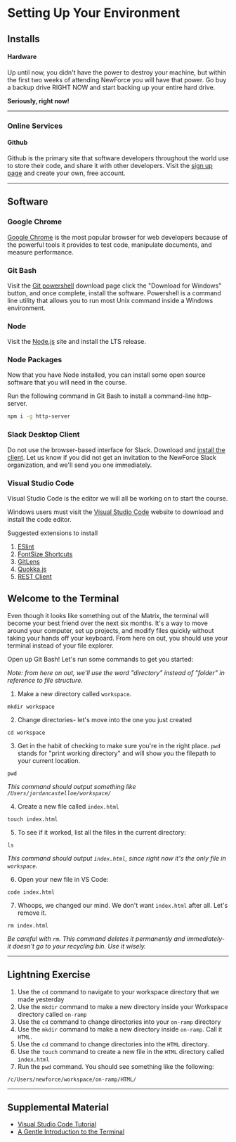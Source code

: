 # Setting Up Your Environment

## Installs
#### Hardware

Up until now, you didn't have the power to destroy your machine, but within the first two weeks of attending NewForce you will have that power. Go buy a backup drive RIGHT NOW and start backing up your entire hard drive.

**Seriously, right now!**

---

### Online Services

#### Github

Github is the primary site that software developers throughout the world use to store their code, and share it with other developers. Visit the [sign up page](https://github.com/join) and create your own, free account.

---

## Software

### Google Chrome

[Google Chrome](https://www.google.com/chrome/browser/desktop/index.html) is the most popular browser for web developers because of the powerful tools it provides to test code, manipulate documents, and measure performance.


### Git Bash

Visit the [Git powershell](http://www.git-scm.com/downloads) download page click the "Download for Windows" button, and once complete, install the software. Powershell is a command line utility that allows you to run most Unix command inside a Windows environment.

### Node

Visit the [Node.js](https://www.nodejs.org) site and install the LTS release.

### Node Packages

Now that you have Node installed, you can install some open source software that you will need in the course.

Run the following command in Git Bash to install a command-line http-server.

```sh
npm i -g http-server
```

### Slack Desktop Client

Do not use the browser-based interface for Slack. Download and [install the client](https://slack.com/downloads). Let us know if you did not get an invitation to the NewForce Slack organization, and we'll send you one immediately.

### Visual Studio Code

Visual Studio Code is the editor we will all be working on to start the course.

Windows users must visit the [Visual Studio Code](https://code.visualstudio.com/) website to download and install the code editor.

Suggested extensions to install

1. [ESlint](https://marketplace.visualstudio.com/items?itemName=dbaeumer.vscode-eslint)
1. [FontSize Shortcuts](https://marketplace.visualstudio.com/items?itemName=fosshaas.fontsize-shortcuts)
1. [GitLens](https://marketplace.visualstudio.com/items?itemName=eamodio.gitlens)
1. [Quokka.js](https://marketplace.visualstudio.com/items?itemName=WallabyJs.quokka-vscode)
1. [REST Client](https://marketplace.visualstudio.com/items?itemName=humao.rest-client)


## Welcome to the Terminal

Even though it looks like something out of the Matrix, the terminal will become your best friend over the next six months. It's a way to move around your computer, set up projects, and modify files quickly without taking your hands off your keyboard. From here on out, you should use your terminal instead of your file explorer.

Open up Git Bash! Let's run some commands to get you started:

*Note: from here on out, we'll use the word "directory" instead of "folder" in reference to file structure.*

1. Make a new directory called `workspace`. 
```
mkdir workspace
```

2. Change directories- let's move into the one you just created
```
cd workspace
```

3. Get in the habit of checking to make sure you're in the right place. `pwd` stands for "print working directory" and will show you the filepath to your current location.
```
pwd
```
*This command should output something like `/Users/jordancastelloe/workspace/`*

4. Create a new file called `index.html`
```
touch index.html
```

5. To see if it worked, list all the files in the current directory:
```
ls
```
*This command should output `index.html`, since right now it's the only file in `workspace`.*

6. Open your new file in VS Code:
```
code index.html
```

7. Whoops, we changed our mind. We don't want `index.html` after all. Let's remove it.
```
rm index.html
```
*Be careful with `rm`. This command deletes it permanently and immediately- it doesn't go to your recycling bin. Use it wisely.*

***
## Lightning Exercise
1. Use the `cd` command to navigate to your workspace directory that we made yesterday
1. Use the `mkdir` command to make a new directory inside your Workspace directory called `on-ramp`
1. Use the `cd` command to change directories into your `on-ramp` directory
1. Use the `mkdir` command to make a new directory inside `on-ramp`. Call it `HTML`.
1. Use the `cd` command to change directories into the `HTML` directory.
1. Use the `touch` command to create a new file in the `HTML` directory called `index.html`
1. Run the `pwd` command. You should see something like the following:
```
/c/Users/newforce/workspace/on-ramp/HTML/
```
***


## Supplemental Material

- [Visual Studio Code Tutorial](https://www.youtube.com/watch?v=VqCgcpAypFQ)
- [A Gentle Introduction to the Terminal](https://computers.tutsplus.com/tutorials/navigating-the-terminal-a-gentle-introduction--mac-3855)
